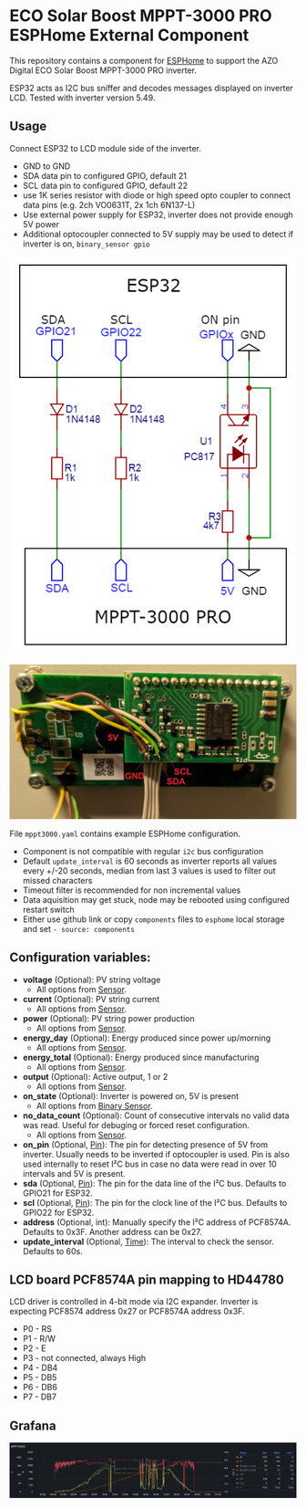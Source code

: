 # ECO Solar Boost MPPT-3000 PRO ESPHome External Component

This repository contains a component for [ESPHome](https://esphome.io/)
to support the AZO Digital ECO Solar Boost MPPT-3000 PRO inverter.

ESP32 acts as I2C bus sniffer and decodes messages displayed on inverter LCD. Tested with inverter version 5.49.

## Usage
Connect ESP32 to LCD module side of the inverter.
 - GND to GND
 - SDA data pin to configured GPIO, default 21
 - SCL data pin to configured GPIO, default 22
 - use 1K series resistor with diode or high speed opto coupler to connect data pins (e.g. 2ch VO0631T, 2x 1ch 6N137-L)
 - Use external power supply for ESP32, inverter does not provide enough 5V power
 - Additional optocoupler connected to 5V supply may be used to detect if inverter is on, `binary_sensor gpio`

![Schematic](./img/Schematic_MPPT3k.png)

![Diagram](./img/MPPT3000-LCD-wire.jpg)

File `mppt3000.yaml` contains example ESPHome configuration.
 - Component is not compatible with regular `i2c` bus configuration
 - Default `update_interval` is 60 seconds as inverter reports all values every +/-20 seconds, median from last 3 values is used to filter out missed characters
 - Timeout filter is recommended for non incremental values
 - Data aquisition may get stuck, node may be rebooted using configured restart switch
 - Either use github link or copy `components` files to `esphome` local storage and set `- source: components`

## Configuration variables:
 - **voltage** (Optional): PV string voltage
    - All options from [Sensor](https://esphome.io/components/sensor/#config-sensor).
 - **current** (Optional): PV string current
    - All options from [Sensor](https://esphome.io/components/sensor/#config-sensor).
  - **power** (Optional): PV string power production
    - All options from [Sensor](https://esphome.io/components/sensor/#config-sensor).
  - **energy_day** (Optional): Energy produced since power up/morning
    - All options from [Sensor](https://esphome.io/components/sensor/#config-sensor).
  - **energy_total** (Optional): Energy produced since manufacturing
    - All options from [Sensor](https://esphome.io/components/sensor/#config-sensor).
  - **output** (Optional): Active output, 1 or 2
    - All options from [Sensor](https://esphome.io/components/sensor/#config-sensor).
  - **on_state** (Optional): Inverter is powered on, 5V is present
    - All options from [Binary Sensor](https://esphome.io/components/binary_sensor/#config-sensor).
  - **no_data_count** (Optional): Count of consecutive intervals no valid data was read. Useful for debuging or forced reset configuration.
    - All options from [Sensor](https://esphome.io/components/sensor/#config-sensor).
  - **on_pin** (Optional, [Pin](https://esphome.io/guides/configuration-types#config-pin)): The pin for detecting presence of 5V from inverter. Usually needs to be inverted if optocoupler is used. Pin is also used internally to reset I²C bus in case no data were read in over 10 intervals and 5V is present.
  - **sda** (Optional, [Pin](https://esphome.io/guides/configuration-types#config-pin)): The pin for the data line of the I²C bus. Defaults to GPIO21 for ESP32.
  - **scl** (Optional, [Pin](https://esphome.io/guides/configuration-types#config-pin)): The pin for the clock line of the I²C bus. Defaults to GPIO22 for ESP32.
  - **address** (Optional, int): Manually specify the I²C address of PCF8574A. Defaults to 0x3F. Another address can be 0x27.
  - **update_interval** (Optional, [Time](https://esphome.io/guides/configuration-types#config-time)): The interval to check the sensor. Defaults to 60s.

## LCD board PCF8574A pin mapping to HD44780
LCD driver is controlled in 4-bit mode via I2C expander. Inverter is expecting PCF8574 address 0x27 or PCF8574A address 0x3F.
 - P0 - RS
 - P1 - R/W
 - P2 - E
 - P3 - not connected, always High
 - P4 - DB4
 - P5 - DB5
 - P6 - DB6
 - P7 - DB7

## Grafana
![Grafana](./img/Grafana.JPG)
